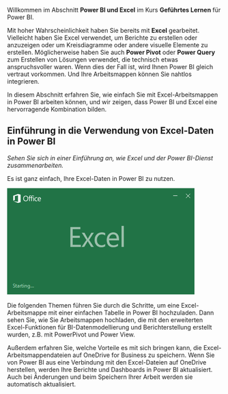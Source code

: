 Willkommen im Abschnitt **Power BI und Excel** im Kurs **Geführtes Lernen** für Power BI.

Mit hoher Wahrscheinlichkeit haben Sie bereits mit **Excel** gearbeitet. Vielleicht haben Sie Excel verwendet, um Berichte zu erstellen oder anzuzeigen oder um Kreisdiagramme oder andere visuelle Elemente zu erstellen. Möglicherweise haben Sie auch **Power Pivot** oder **Power Query** zum Erstellen von Lösungen verwendet, die technisch etwas anspruchsvoller waren. Wenn dies der Fall ist, wird Ihnen Power BI gleich vertraut vorkommen. Und Ihre Arbeitsmappen können Sie nahtlos integrieren.

In diesem Abschnitt erfahren Sie, wie einfach Sie mit Excel-Arbeitsmappen in Power BI arbeiten können, und wir zeigen, dass Power BI und Excel eine hervorragende Kombination bilden.

## <a name="introduction-to-using-excel-data-in-power-bi"></a>Einführung in die Verwendung von Excel-Daten in Power BI
*Sehen Sie sich in einer Einführung an, wie Excel und der Power BI-Dienst zusammenarbeiten.*

Es ist ganz einfach, Ihre Excel-Daten in Power BI zu nutzen.

![](media/5-1-intro-excel-data/5-1_1.png)

Die folgenden Themen führen Sie durch die Schritte, um eine Excel-Arbeitsmappe mit einer einfachen Tabelle in Power BI hochzuladen. Dann sehen Sie, wie Sie Arbeitsmappen hochladen, die mit den erweiterten Excel-Funktionen für BI-Datenmodellierung und Berichterstellung erstellt wurden, z.B. mit PowerPivot und Power View.

Außerdem erfahren Sie, welche Vorteile es mit sich bringen kann, die Excel-Arbeitsmappendateien auf OneDrive for Business zu speichern. Wenn Sie von Power BI aus eine Verbindung mit den Excel-Dateien auf OneDrive herstellen, werden Ihre Berichte und Dashboards in Power BI aktualisiert. Auch bei Änderungen und beim Speichern Ihrer Arbeit werden sie automatisch aktualisiert.

